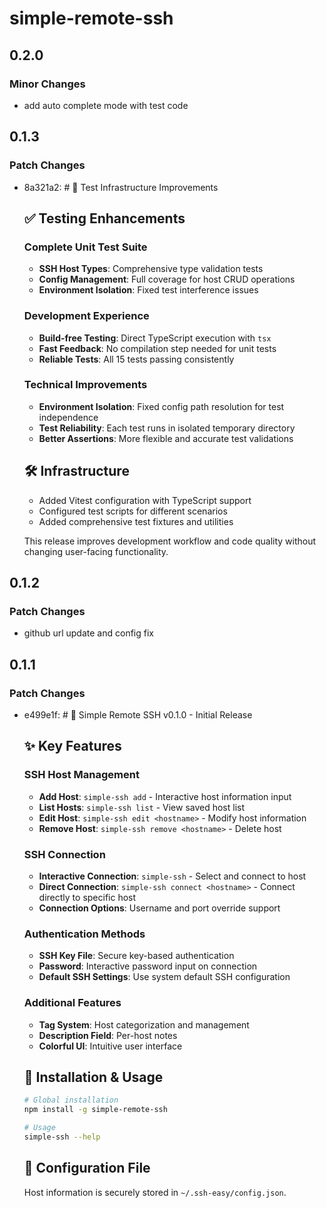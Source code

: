 # simple-remote-ssh

## 0.2.0

### Minor Changes

-   add auto complete mode with test code

## 0.1.3

### Patch Changes

-   8a321a2: # 🧪 Test Infrastructure Improvements

    ## ✅ Testing Enhancements

    ### Complete Unit Test Suite

    -   **SSH Host Types**: Comprehensive type validation tests
    -   **Config Management**: Full coverage for host CRUD operations
    -   **Environment Isolation**: Fixed test interference issues

    ### Development Experience

    -   **Build-free Testing**: Direct TypeScript execution with `tsx`
    -   **Fast Feedback**: No compilation step needed for unit tests
    -   **Reliable Tests**: All 15 tests passing consistently

    ### Technical Improvements

    -   **Environment Isolation**: Fixed config path resolution for test independence
    -   **Test Reliability**: Each test runs in isolated temporary directory
    -   **Better Assertions**: More flexible and accurate test validations

    ## 🛠️ Infrastructure

    -   Added Vitest configuration with TypeScript support
    -   Configured test scripts for different scenarios
    -   Added comprehensive test fixtures and utilities

    This release improves development workflow and code quality without changing user-facing functionality.

## 0.1.2

### Patch Changes

-   github url update and config fix

## 0.1.1

### Patch Changes

-   e499e1f: # 🎉 Simple Remote SSH v0.1.0 - Initial Release

    ## ✨ Key Features

    ### SSH Host Management

    -   **Add Host**: `simple-ssh add` - Interactive host information input
    -   **List Hosts**: `simple-ssh list` - View saved host list
    -   **Edit Host**: `simple-ssh edit <hostname>` - Modify host information
    -   **Remove Host**: `simple-ssh remove <hostname>` - Delete host

    ### SSH Connection

    -   **Interactive Connection**: `simple-ssh` - Select and connect to host
    -   **Direct Connection**: `simple-ssh connect <hostname>` - Connect directly to specific host
    -   **Connection Options**: Username and port override support

    ### Authentication Methods

    -   **SSH Key File**: Secure key-based authentication
    -   **Password**: Interactive password input on connection
    -   **Default SSH Settings**: Use system default SSH configuration

    ### Additional Features

    -   **Tag System**: Host categorization and management
    -   **Description Field**: Per-host notes
    -   **Colorful UI**: Intuitive user interface

    ## 🚀 Installation & Usage

    ```bash
    # Global installation
    npm install -g simple-remote-ssh

    # Usage
    simple-ssh --help
    ```

    ## 💾 Configuration File

    Host information is securely stored in `~/.ssh-easy/config.json`.
